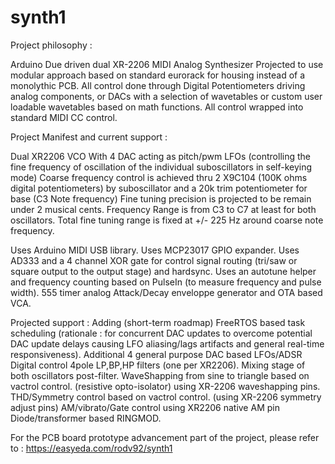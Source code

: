 # synth1

Project philosophy :

Arduino Due driven dual XR-2206 MIDI Analog Synthesizer
Projected to use modular approach based on standard eurorack for housing instead of a monolythic PCB.
All control done through Digital Potentiometers driving analog components, or DACs with a selection of wavetables or custom user loadable wavetables based on math
functions. All control wrapped into standard MIDI CC control.


Project Manifest and current support :

Dual XR2206 VCO With 4 DAC acting as pitch/pwm LFOs (controlling the fine frequency of oscillation of the individual suboscillators in self-keying mode)
Coarse frequency control is achieved thru 2 X9C104 (100K ohms digital potentiometers) by suboscillator and a 20k trim potentiometer for base (C3 Note frequency)
Fine tuning precision is projected to be remain under 2 musical cents.
Frequency Range is from C3 to C7 at least for both oscillators.
Total fine tuning range is fixed at +/- 225 Hz around coarse note frequency.

Uses Arduino MIDI USB library.
Uses MCP23017 GPIO expander.
Uses AD333 and a 4 channel XOR gate for control signal routing (tri/saw or square output to the output stage) and hardsync.
Uses an autotune helper and frequency counting based on PulseIn (to measure frequency and pulse width).
555 timer analog Attack/Decay enveloppe generator and OTA based VCA.  

Projected support :
Adding (short-term roadmap) FreeRTOS based task scheduling (rationale : for concurrent DAC updates to overcome potential DAC update delays causing LFO aliasing/lags artifacts and general real-time responsiveness).
Additional 4 general purpose DAC based LFOs/ADSR
Digital control 4pole LP,BP,HP filters (one per XR2206).
Mixing stage of both oscillators post-filter.
WaveShapping from sine to triangle based on vactrol control. (resistive opto-isolator) using XR-2206 waveshapping pins.
THD/Symmetry control based on vactrol control. (using XR-2206 symmetry adjust pins)
AM/vibrato/Gate control using XR2206 native AM pin
Diode/transformer based RINGMOD.

For the PCB board prototype advancement part of the project, please refer to : https://easyeda.com/rodv92/synth1



